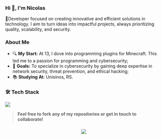 ### Hi 👋, I'm Nicolas

🌟Developer focused on creating innovative and efficient solutions in technology. I aim to turn ideas into impactful projects, always prioritizing quality, scalability, and security.

### **About Me**
- 🔍 **My Start:** At 13, I dove into programming plugins for Minecraft. This led me to a passion for programming and cybersecurity;
- 🎯 **Goals:** To specialize in cybersecurity by gaining deep expertise in network security, threat prevention, and ethical hacking;
- 📚 **Studying At**: Unisinos, RS.

### 🛠️ **Tech Stack**

<p align="left">
    <img src="https://skillicons.dev/icons?i=java,matlab,mysql,idea,vscode,linux" />
</p>

> **Feel free to fork any of my repositories or get in touch to collaborate!**

<h3 align="center"><img src="https://quotes-github-readme.vercel.app/api?type=vertical&theme=dark&quote=The+best+way+to+predict+the+future+is+to+create+it.&author=Peter+Drucker"></h3>
